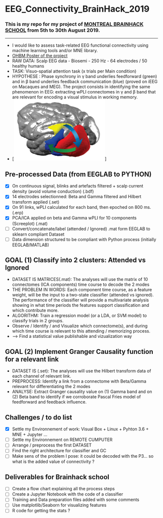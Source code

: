 # EEG_Connectivity_BrainHack_2019
### This is my repo for my project of [MONTREAL BRAINHACK SCHOOL](https://brainhackmtl.github.io/school2019/) from 5th to 30th August 2019.
***
* I would like to assess task-related EEG functional connectivity using machine learning tools and/or MNE library. 
* [OHBM Poster of the project](https://github.com/mtl-brainhack-school-2019/EEG_Connectivity_BrainHack_2019/blob/master/Anne_Monnier_OHBM_Connectomes.pdf "Poster")
* RAW DATA: Scalp EEG data - Biosemi - 250 Hz - 64 electrodes / 50 healthy humans 
* TASK: Visuo-spatial attention task (x trials per Main condition)
* HYPOTHESE : Phase synchrony in γ band underlies feedforward (green) and in β band underlies feedback communication (blue) (proved on iEEG on Macaques and MEG). The project consists in identifying the same phenomenon in EEG: extracting wPLI connectomes in γ and β band that are relevant for encoding a visual stimulus in working memory. 
* [<img src="https://github.com/mtl-brainhack-school-2019/EEG_Connectivity_BrainHack_2019/blob/master/pascal_fries.jpg" width="300" height="200">]

## Pre-processed Data (from EEGLAB to PYTHON)
- [X] On continuous signal, blinks and artefacts filtered + scalp current density (avoid volume conduction) (.bdf)
- [X] 14 electrodes selectionned: Beta and Gamma filtered and Hilbert transform applied (.set)
- [X] On 91 links, wPLI calculated for each band, then epoched on 800 ms. (.erp)
- [X] PCA/ICA applied on beta and Gamma wPLI for 10 components (Screeplot) (.mat)
- [ ] Convert/concatenate/label (attended / Ignored) .mat form EEGLAB to sklearn compliant Dataset
- [ ] Data dimension structured to be compliant with Python process (initially EEGLAB/MATLAB)

## GOAL (1) Classify into 2 clusters: Attended vs Ignored
* DATASET IS MATRICES(.mat): The analyses will use the matrix of 10 connectomes (ICA components) time course to decode the 2 modes
* THE PROBLEM IN WORDS: Each component time course, as a feature weight, will be the input to a two-state classifier (attended vs ignored). The performance of the classifier will provide a multivariate analysis showing in what time periods the features support classification and which contribute more.
* ALGORITHM: Train a regression model (or a LDA, or SVM model) to classify trials in 2 groups. 
* Observe / Identify / and Visualize which connectome(s), and during which time course is relevant to this attending / memorizing process.
* --> Find a statistical value publishable and vizualization way

## GOAL (2) Implement Granger Causality function for a relevant link
* DATASET IS (.set): The analyses will use the Hilbert transform data of each channel of relevant link.
* PREPROCESS: Identify a link from a connectome with Beta/Gamma relevant for differentiating the 2 modes
* ANALYSE: Extract Granger causality value on (1) Gamma band and on (2) Beta band to identify if we corroborate Pascal Fries model of feedforward and feedback influence.

## Challenges / to do list
- [X] Settle my Environnement of work: Visual Box + Linux + Pyhton 3.6 + MNE + Jupyter ...
- [ ] Settle my Environnement on REMOTE CUMPUTER
- [ ] Arrange / preprocess the first DATASET
- [ ] Find the right architecture for classifier and GC
- [ ] Make sens of the problem I pose: it could be decoded with the P3... so what is the added value of connectivity ?

## Deliverables for Brainhack school
- [ ] Create a flow chart explaining all the process steps
- [ ] Create a Jupyter Notebook with the code of a classifier
- [ ] Training and Data preparation files added with some comments
- [ ] Use matplotlib/Seaborn for visualizing features
- [ ] R code for getting the stats ?
